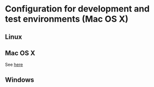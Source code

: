 # Configuration for development and test environments (Mac OS X)

## Linux

## Mac OS X

See [here](dev_test_setup_osx.md)

## Windows
